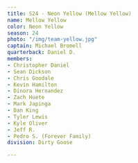 ```yaml
---
title: S24 - Neon Yellow (Mellow Yellow)
name: Mellow Yellow
color: Neon Yellow
season: 24
photo: "/img/team-yellow.jpg"
captain: Michael Bromell
quarterback: Daniel D.
members:
- Christopher Daniel
- Sean Dickson
- Chris Goodale
- Kevin Hamilton
- Dinora Hernandez
- Zach Huete
- Mark Japinga
- Dan King
- Tyler Lewis
- Kyle Oliver
- Jeff R.
- Pedro S. (Forever Family)
division: Dirty Goose

---
```

